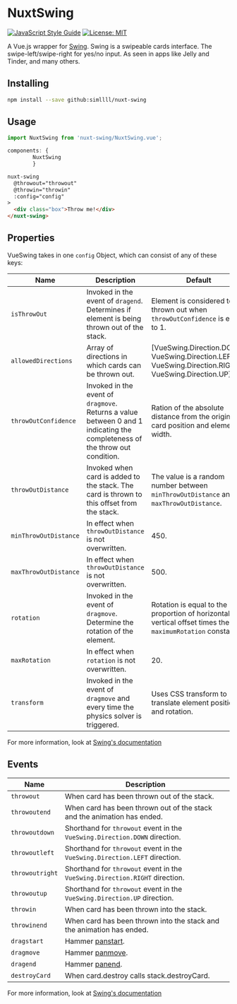 # NuxtSwing

[![JavaScript Style Guide](https://img.shields.io/badge/code_style-standard-brightgreen.svg)](https://standardjs.com)
[![License: MIT](https://img.shields.io/badge/License-MIT-yellow.svg)](https://opensource.org/licenses/MIT)

A Vue.js wrapper for [Swing](https://github.com/gajus/swing). Swing is a swipeable cards interface. The swipe-left/swipe-right for yes/no input. As seen in apps like Jelly and Tinder, and many others.

## Installing

```sh
npm install --save github:simllll/nuxt-swing
```

## Usage

```js
import NuxtSwing from 'nuxt-swing/NuxtSwing.vue';

components: {
        NuxtSwing
        }
```

```html
nuxt-swing
  @throwout="throwout"
  @throwin="throwin"
  :config="config"
>
  <div class="box">Throw me!</div>
</nuxt-swing>
```

## Properties

VueSwing takes in one `config` Object, which can consist of any of these keys:

| Name | Description | Default |
| --- | --- | --- |
| `isThrowOut` | Invoked in the event of `dragend`. Determines if element is being thrown out of the stack. | Element is considered to be thrown out when `throwOutConfidence` is equal to 1. |
| `allowedDirections` | Array of directions in which cards can be thrown out. | [VueSwing.Direction.DOWN, VueSwing.Direction.LEFT, VueSwing.Direction.RIGHT, VueSwing.Direction.UP]. |
| `throwOutConfidence` | Invoked in the event of `dragmove`. Returns a value between 0 and 1 indicating the completeness of the throw out condition. | Ration of the absolute distance from the original card position and element width. |
| `throwOutDistance` | Invoked when card is added to the stack. The card is thrown to this offset from the stack. | The value is a random number between `minThrowOutDistance` and `maxThrowOutDistance`. |
| `minThrowOutDistance` | In effect when `throwOutDistance` is not overwritten. | 450. |
| `maxThrowOutDistance` | In effect when `throwOutDistance` is not overwritten. | 500. |
| `rotation` | Invoked in the event of `dragmove`. Determine the rotation of the element. | Rotation is equal to the proportion of horizontal and vertical offset times the `maximumRotation` constant. |
| `maxRotation` | In effect when `rotation` is not overwritten. | 20. |
| `transform` | Invoked in the event of `dragmove` and every time the physics solver is triggered. | Uses CSS transform to translate element position and rotation. |

For more information, look at [Swing's documentation](https://github.com/gajus/swing#configuration)

## Events

| Name            | Description                                                             |
| --------------- | ----------------------------------------------------------------------- |
| `throwout`      | When card has been thrown out of the stack.                             |
| `throwoutend`   | When card has been thrown out of the stack and the animation has ended. |
| `throwoutdown`  | Shorthand for `throwout` event in the `VueSwing.Direction.DOWN` direction.       |
| `throwoutleft`  | Shorthand for `throwout` event in the `VueSwing.Direction.LEFT` direction.       |
| `throwoutright` | Shorthand for `throwout` event in the `VueSwing.Direction.RIGHT` direction.      |
| `throwoutup`    | Shorthand for `throwout` event in the `VueSwing.Direction.UP` direction.         |
| `throwin`       | When card has been thrown into the stack.                               |
| `throwinend`    | When card has been thrown into the stack and the animation has ended.   |
| `dragstart`     | Hammer [panstart](http://hammerjs.github.io/recognizer-pan/).           |
| `dragmove`      | Hammer [panmove](http://hammerjs.github.io/recognizer-pan/).            |
| `dragend`       | Hammer [panend](http://hammerjs.github.io/recognizer-pan/).             |
| `destroyCard`   | When card.destroy calls stack.destroyCard.                              |

For more information, look at [Swing's documentation](https://github.com/gajus/swing#events)
